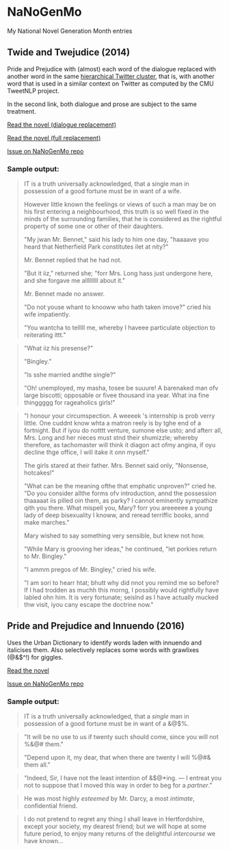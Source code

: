 NaNoGenMo
=========

My National Novel Generation Month entries


## Twide and Twejudice (2014)

Pride and Prejudice with (almost) each word of the dialogue replaced
with another word in the same
[hierarchical Twitter cluster](http://www.ark.cs.cmu.edu/TweetNLP/cluster_viewer.html),
that is, with another word that is used in a similar context on Twitter
as computed by the CMU TweetNLP project.

In the second link, both dialogue and prose are subject to the same treatment.

[Read the novel (dialogue replacement)](https://rawgit.com/michelleful/NaNoGenMo/master/2014/twide_and_twejudice.html)

[Read the novel (full replacement)](https://rawgit.com/michelleful/NaNoGenMo/master/2014/twide_and_twejudice_replace_prose.html)

[Issue on NaNoGenMo repo](https://github.com/dariusk/NaNoGenMo-2014/issues/51)

### Sample output:

>IT is a truth universally acknowledged, that a single man in possession of a good fortune must be in want of a wife.
>
>However little known the feelings or views of such a man may be on his first entering a neighbourhood, this truth is so well fixed in the minds of the surrounding families, that he is considered as the rightful property of some one or other of their daughters.
>
>"My jwan Mr. Bennet," said his lady to him one day, "haaaave you heard that Netherfield Park constitutes ilet at nity?"
>
>Mr. Bennet replied that he had not.
>
>"But it iiz," returned she; "forr Mrs. Long hass just undergone here, and she forgave me alllllllll about it."
>
>Mr. Bennet made no answer.
>
>"Do not youse whant to knooww who hath taken imove?" cried his wife impatiently.
>
>"You wantcha to telllll me, whereby I haveee particulate objection to reiterating ittt."


>"What iiz his presense?"
>
>"Bingley."
>
>"Is sshe married andthe single?"
>
>"Oh! unemployed, my masha, tosee be suuure! A barenaked man ofv large biscotti; opposable or fivee thousand ina year. What ina fine thinggggg for rageaholics girls!"


>"I honour your circumspection. A weeeek 's internship is prob verry little. One cuddnt know whta a matron reely is by tghe end of a fortnight. But if iyou do notttt venture, sumone else usto; and afterr all, Mrs. Long and her nieces must stnd their shumizzle; whereby therefore, as tachomaster will think it diagon act ofmy angina, if oyu decline thge office, I will itake it onn myself."
>
>The girls stared at their father. Mrs. Bennet said only, "Nonsense, hotcakes!"
>
>"What can be the meaning ofthe that emphatic unproven?" cried he. "Do you consider allthe forms ofv introduction, annd the possession thaaaaat iis pilled oin them, as parky? I cannot eminently sympathize qith you there. What mispell you, Mary? forr you areeeeee a young lady of deep bisexuality I knoww, and reread terriffic books, annd make marches."
>
>Mary wished to say something very sensible, but knew not how.
>
>"While Mary is grooving her ideas," he continued, "let porkies return to Mr. Bingley."
>
>"I ammm pregos of Mr. Bingley," cried his wife.
>
>"I am sori to hearr htat; bhutt why did nnot you remind me so before? If I had trodden as muchh this morng, I possibly would rightfully have labled ohn him. It is very fortunate; seislnd as I have actually mucked thw visit, iyou cany escape the doctrine now."

## Pride and Prejudice and Innuendo (2016)

Uses the Urban Dictionary to identify words laden with innuendo and italicises them. Also selectively replaces some words with grawlixes (@&$^!) for giggles.

[Read the novel](https://github.com/michelleful/NaNoGenMo/blob/master/2016/output1.md)

[Issue on NaNoGenMo repo](https://github.com/NaNoGenMo/2016/issues/146)

### Sample output:

> IT is a truth universally acknowledged, that a *single* man in possession of a good fortune must be in want of a &@$%.


> "It will be no use to us if twenty such should come, since you will not %&@# them."
>
> "Depend upon it, my dear, that when there are twenty I will %@#& them all."


> "Indeed, Sir, I have not the least intention of &$@*ing. — I entreat you not to suppose that I moved this way in order to beg for a *partner*."


> He was most highly *esteemed* by Mr. Darcy, a most *intimate*, confidential friend.


> I do not pretend to regret any thing I shall leave in Hertfordshire, except your society, my dearest friend; but we will hope at some future period, to enjoy many returns of the delightful *intercourse* we have known...
